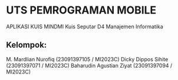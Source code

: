 # UTS PEMROGRAMAN MOBILE

APLIKASI KUIS MINDMI Kuis Seputar D4 Manajemen Informatika

## Kelompok:
M. Mardlian Nurofiq				    (23091397105 / MI2023C)
Dicky Dippos Sihite				    (23091397071 / MI2023C)
Baharudin Agustian Ziyat			(23091397094 / MI2023C)

